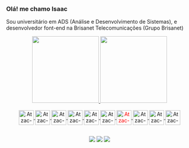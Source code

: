 ### Olá! me chamo Isaac
Sou universitário em ADS (Análise e Desenvolvimento de Sistemas), e desenvolvedor font-end na Brisanet Telecomunicações (Grupo Brisanet)

<div align="center">
  <a href="https://github.com/atzac">
  <img height="180em" src="https://github-readme-stats.vercel.app/api?username=atzac&show_icons=true&theme=dark&include_all_commits=true&count_private=true"/>
  <img height="180em" src="https://github-readme-stats.vercel.app/api/top-langs/?username=atzac&layout=compact&langs_count=7&theme=dark"/>
</div>
<div style="display: inline_block" align="center"><br>
  <img align="center" alt="Atzac-HTML" height="40" width="40" src="https://skillicons.dev/icons?i=html">
  <img align="center" alt="Atzac-CSS" height="40" width="40" src="https://skillicons.dev/icons?i=css">
  <img align="center" alt="Atzac-Js" height="40" width="40" src="https://skillicons.dev/icons?i=js">
  <img align="center" alt="Atzac-React" height="40" width="40" src="https://skillicons.dev/icons?i=ts">
  <img align="center" alt="Atzac-React" height="40" width="40" src="https://skillicons.dev/icons?i=react">
  <img align="center" alt="Atzac-React-Native" height="40" width="40" src="https://skillicons.dev/icons?i=react">
  <img align="center" alt="Atzac-Angular" height="40" width="40" src="https://skillicons.dev/icons?i=angular" style="color: red" >
  <img align="center" alt="Atzac-Git" height="40" width="40" src="https://skillicons.dev/icons?i=git">
  <img align="center" alt="Atzac-Git" height="40" width="40" src="https://skillicons.dev/icons?i=github">
  <img align="center" alt="Atzac-Git" height="40" width="40" src="https://skillicons.dev/icons?i=figma">
</div>

  
  ##
 
<div align="center"> 
  <a href="https://www.instagram.com/_isaq_17/" target="_blank"><img src="https://img.shields.io/badge/-Instagram-%23E4405F?style=for-the-badge&logo=instagram&logoColor=white" target="_blank"></a> 
  <a href = "mailto:isaacquidutemelo16@gmail.com"><img src="https://img.shields.io/badge/-Gmail-%23333?style=for-the-badge&logo=gmail&logoColor=white" target="_blank"></a>
  <a href="https://www.linkedin.com/in/isaac-quidute-458952209/" target="_blank"><img src="https://img.shields.io/badge/-LinkedIn-%230077B5?style=for-the-badge&logo=linkedin&logoColor=white" target="_blank"></a> 
</div>

